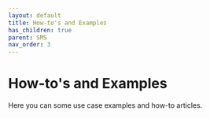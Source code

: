 ```yaml
---
layout: default
title: How-to's and Examples
has_children: true
parent: SMS
nav_order: 3
---
```


# How-to's and Examples

Here you can some use case examples and how-to articles.
